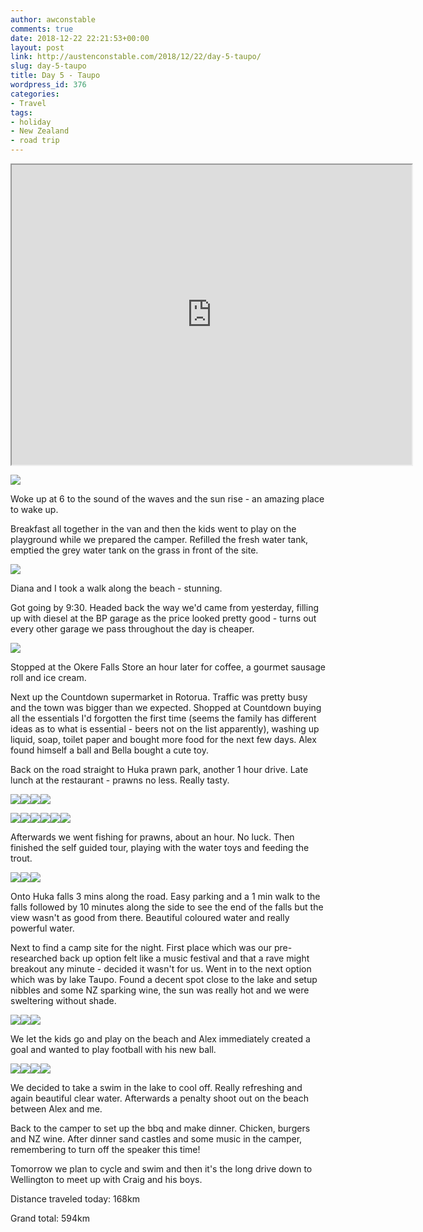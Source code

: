 ```yaml
---
author: awconstable
comments: true
date: 2018-12-22 22:21:53+00:00
layout: post
link: http://austenconstable.com/2018/12/22/day-5-taupo/
slug: day-5-taupo
title: Day 5 - Taupo
wordpress_id: 376
categories:
- Travel
tags:
- holiday
- New Zealand
- road trip
---
```


<iframe src="https://www.google.co.uk/maps/d/embed?mid=1Yx_qzVjK0SHKjVPEMKC6uuxhTcsUAY55&w=640&h=480" width="640" height="480"></iframe>

![](../../../images/2018/12/img_2399.jpg)

Woke up at 6 to the sound of the waves and the sun rise - an amazing place to wake up.

Breakfast all together in the van and then the kids went to play on the playground while we prepared the camper. Refilled the fresh water tank, emptied the grey water tank on the grass in front of the site.

![](../../../images/2018/12/img_2400.jpg)

Diana and I took a walk along the beach - stunning.

Got going by 9:30. Headed back the way we'd came from yesterday, filling up with diesel at the BP garage as the price looked pretty good - turns out every other garage we pass throughout the day is cheaper.

![](../../../images/2018/12/img_2402.jpg)

Stopped at the Okere Falls Store an hour later for coffee, a gourmet sausage roll and ice cream.

Next up the Countdown supermarket in Rotorua. Traffic was pretty busy and the town was bigger than we expected. Shopped at Countdown buying all the essentials I'd forgotten the first time (seems the family has different ideas as to what is essential - beers not on the list apparently), washing up liquid, soap, toilet paper and bought more food for the next few days. Alex found himself a ball and Bella bought a cute toy.

Back on the road straight to Huka prawn park, another 1 hour drive. Late lunch at the restaurant - prawns no less. Really tasty.

![](../../../images/2018/12/img_2408.jpg)![](../../../images/2018/12/img_9903.jpg)![](../../../images/2018/12/img_2406.jpg)![](../../../images/2018/12/img_2407.jpg)

![](../../../images/2018/12/img_9910.jpg)![](../../../images/2018/12/img_9919.jpg)![](../../../images/2018/12/img_2410.jpg)![](../../../images/2018/12/img_2411.jpg)![](../../../images/2018/12/img_9939.jpg)![](../../../images/2018/12/img_9943.jpg)

Afterwards we went fishing for prawns, about an hour. No luck. Then finished the self guided tour, playing with the water toys and feeding the trout.

![](../../../images/2018/12/img_2412.jpg)![](../../../images/2018/12/img_2413.jpg)![](../../../images/2018/12/img_9956.jpg)

Onto Huka falls 3 mins along the road. Easy parking and a 1 min walk to the falls followed by 10 minutes along the side to see the end of the falls but the view wasn't as good from there. Beautiful coloured water and really powerful water.

Next to find a camp site for the night. First place which was our pre-researched back up option felt like a music festival and that a rave might breakout any minute - decided it wasn't for us. Went in to the next option which was by lake Taupo. Found a decent spot close to the lake and setup nibbles and some NZ sparking wine, the sun was really hot and we were sweltering without shade.

![](../../../images/2018/12/img_2414.jpg)![](../../../images/2018/12/img_2415.jpg)![](../../../images/2018/12/img_2416.jpg)

We let the kids go and play on the beach and Alex immediately created a goal and wanted to play football with his new ball.

![](../../../images/2018/12/img_9967.jpg)![](../../../images/2018/12/img_9969.jpg)![](../../../images/2018/12/img_9971.jpg)![](../../../images/2018/12/img_9973.jpg)

We decided to take a swim in the lake to cool off. Really refreshing and again beautiful clear water. Afterwards a penalty shoot out on the beach between Alex and me.

Back to the camper to set up the bbq and make dinner. Chicken, burgers and NZ wine. After dinner sand castles and some music in the camper, remembering to turn off the speaker this time!

Tomorrow we plan to cycle and swim and then it's the long drive down to Wellington to meet up with Craig and his boys.

Distance traveled today: 168km

Grand total: 594km

